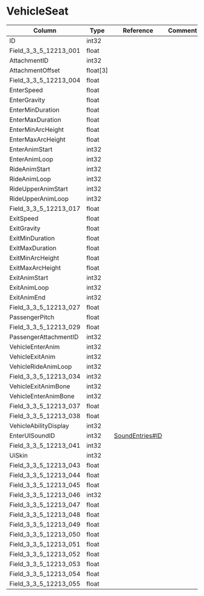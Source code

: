 # VehicleSeat

| Column | Type | Reference | Comment |
|--------|------|-----------|---------|
|ID|int32|||
|Field_3_3_5_12213_001|float|||
|AttachmentID|int32|||
|AttachmentOffset|float[3]|||
|Field_3_3_5_12213_004|float|||
|EnterSpeed|float|||
|EnterGravity|float|||
|EnterMinDuration|float|||
|EnterMaxDuration|float|||
|EnterMinArcHeight|float|||
|EnterMaxArcHeight|float|||
|EnterAnimStart|int32|||
|EnterAnimLoop|int32|||
|RideAnimStart|int32|||
|RideAnimLoop|int32|||
|RideUpperAnimStart|int32|||
|RideUpperAnimLoop|int32|||
|Field_3_3_5_12213_017|float|||
|ExitSpeed|float|||
|ExitGravity|float|||
|ExitMinDuration|float|||
|ExitMaxDuration|float|||
|ExitMinArcHeight|float|||
|ExitMaxArcHeight|float|||
|ExitAnimStart|int32|||
|ExitAnimLoop|int32|||
|ExitAnimEnd|int32|||
|Field_3_3_5_12213_027|float|||
|PassengerPitch|float|||
|Field_3_3_5_12213_029|float|||
|PassengerAttachmentID|int32|||
|VehicleEnterAnim|int32|||
|VehicleExitAnim|int32|||
|VehicleRideAnimLoop|int32|||
|Field_3_3_5_12213_034|int32|||
|VehicleExitAnimBone|int32|||
|VehicleEnterAnimBone|int32|||
|Field_3_3_5_12213_037|float|||
|Field_3_3_5_12213_038|float|||
|VehicleAbilityDisplay|int32|||
|EnterUISoundID|int32|[SoundEntries#ID](SoundEntries.md)||
|Field_3_3_5_12213_041|int32|||
|UiSkin|int32|||
|Field_3_3_5_12213_043|float|||
|Field_3_3_5_12213_044|float|||
|Field_3_3_5_12213_045|float|||
|Field_3_3_5_12213_046|int32|||
|Field_3_3_5_12213_047|float|||
|Field_3_3_5_12213_048|float|||
|Field_3_3_5_12213_049|float|||
|Field_3_3_5_12213_050|float|||
|Field_3_3_5_12213_051|float|||
|Field_3_3_5_12213_052|float|||
|Field_3_3_5_12213_053|float|||
|Field_3_3_5_12213_054|float|||
|Field_3_3_5_12213_055|float|||
